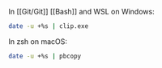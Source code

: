 In [[Git/Git]] [[Bash]] and WSL on Windows:

```sh
date -u +%s | clip.exe
```

In zsh on macOS:

```sh
date -u +%s | pbcopy
```
